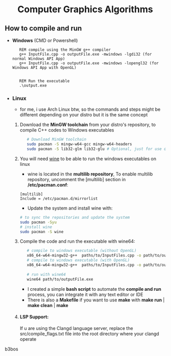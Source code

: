 <h1 align="center">Computer Graphics Algorithms</h1>

## How to compile and run
- **Windows** (CMD or Powershell)
    ```CMD
       REM compile using the MinGW g++ compiler 
       g++ InputFile.cpp -o outputFile.exe -mwindows -lgdi32 (for normal Windows API App)
       g++ InputFile.cpp -o outputFile.exe -mwindows -lopengl32 (for Windows API App with OpenGL)


       REM Run the executable
       .\output.exe
    ```
- ### **Linux**
    - for me, i use Arch Linux btw, so the commands and steps might be different depending on your distro but it is the same concept
    1. Download the **MinGW toolchain** from your distro's repository, to compile C++ codes to Windows executables
        ```bash
           # Download MinGW toolchain
           sudo pacman -S mingw-w64-gcc mingw-w64-headers
           sudo pacman -S lib32-glm lib32-glu # Optional, just for use of OpenGL                                                                                             
        ```
    2. You will need [wine](https://www.winehq.org/) to be able to run the windows executables on linux
        -  wine is located in the **multilib repository**, 
        To enable multilib repository, uncomment the [multilib] section in **/etc/pacman.conf**:
        ```
        [multilib]
        Include = /etc/pacman.d/mirrorlist
        ```
        - Update the system and install wine with:
        ```bash
        # to sync the repositories and update the system 
        sudo pacman -Syu
        # install wine
        sudo pacman -S wine
        ```
    3. Compile the code and run the executable with wine64:
         ```bash
            # compile to windows executable (without OpenGL)
            x86_64-w64-mingw32-g++  paths/to/InputFiles.cpp -o path/to/outputFile.exe -mwindows -lgdi32
            # compile to windows executable (with OpenGL)
            x86_64-w64-mingw32-g++  paths/to/InputFiles.cpp -o path/to/outputFile.exe -mwindows -lopengl32
            
            # run with wine64  
            wine64 path/to/outputFile.exe
          ```
        - I created a simple **bash script** to automate the **compile and run** process, you can integrate it with any text editor or IDE
        - There is also a **Makefile** if you want to use **make** with **make run** | **make clean** | **make**  

    4.  #### LSP Support:
        If u are using the Clangd language server, replace the src/compile_flags.txt file into the root directory where your clangd operate

        

b3bos